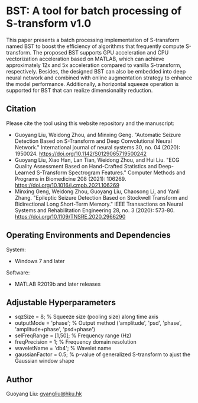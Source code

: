# BST: A tool for batch processing of S-transform v1.0

This paper presents a batch processing implementation of S-transform named BST to boost the efficiency of algorithms that frequently compute S-transform. The proposed BST supports GPU acceleration and CPU vectorization acceleration based on MATLAB, which can achieve approximately 12x and 5x acceleration compared to vanilla S-transform, respectively. Besides, the designed BST can also be embedded into deep neural network and combined with online augmentation strategy to enhance the model performance. Additionally, a horizontal squeeze operation is supported for BST that can realize dimensionality reduction.

## Citation

Please cite the tool using this website repository and the manuscript:

-	Guoyang Liu, Weidong Zhou, and Minxing Geng. "Automatic Seizure Detection Based on S-Transform and Deep Convolutional Neural Network." International journal of neural systems 30, no. 04 (2020): 1950024. https://doi.org/10.1142/S0129065719500242 
-	Guoyang Liu, Xiao Han, Lan Tian, Weidong Zhou, and Hui Liu. "ECG Quality Assessment Based on Hand-Crafted Statistics and Deep-Learned S-Transform Spectrogram Features." Computer Methods and Programs in Biomedicine 208 (2021): 106269. https://doi.org/10.1016/j.cmpb.2021.106269 
-	Minxing Geng, Weidong Zhou, Guoyang Liu, Chaosong Li, and Yanli Zhang. "Epileptic Seizure Detection Based on Stockwell Transform and Bidirectional Long Short-Term Memory." IEEE Transactions on Neural Systems and Rehabilitation Engineering 28, no. 3 (2020): 573-80. https://doi.org/10.1109/TNSRE.2020.2966290 

## Operating Environments and Dependencies

System:
- Windows 7 and later

Software:
- MATLAB R2019b and later releases

## Adjustable Hyperparameters

- sqzSize = 8;                    % Squeeze size (pooling size) along time axis
- outputMode = 'phase';           % Output method ('amplitude', 'psd', 'phase', 'amplitude+phase', 'psd+phase')
- selFreqRange = [1,50];          % Frequency range (Hz)
- freqPrecision = 1;              % Frequency domain resolution
- waveletName = 'db4';            % Wavelet name
- gaussianFactor = 0.5;           % p-value of generalized S-transform to ajust the Gaussian window shape

## Author

Guoyang Liu: gyangliu@hku.hk

